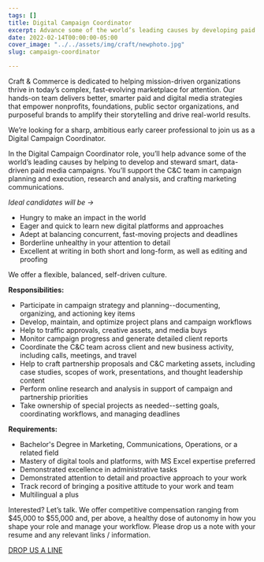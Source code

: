 ```yaml
---
tags: []
title: Digital Campaign Coordinator
excerpt: Advance some of the world’s leading causes by developing paid media campaigns.
date: 2022-02-14T00:00:00-05:00
cover_image: "../../assets/img/craft/newphoto.jpg"
slug: campaign-coordinator

---
```

Craft & Commerce is dedicated to helping mission-driven organizations thrive in today’s complex, fast-evolving marketplace for attention. Our hands-on team delivers better, smarter paid and digital media strategies that empower nonprofits, foundations, public sector organizations, and purposeful brands to amplify their storytelling and drive real-world results.

We’re looking for a sharp, ambitious early career professional to join us as a Digital Campaign Coordinator.

In the Digital Campaign Coordinator role, you’ll help advance some of the world’s leading causes by helping to develop and steward smart, data-driven paid media campaigns. You’ll support the C&C team in campaign planning and execution, research and analysis, and crafting marketing communications.

_Ideal candidates will be ->_

* Hungry to make an impact in the world
* Eager and quick to learn new digital platforms and approaches
* Adept at balancing concurrent, fast-moving projects and deadlines
* Borderline unhealthy in your attention to detail
* Excellent at writing in both short and long-form, as well as editing and proofing

We offer a flexible, balanced, self-driven culture.

**Responsibilities:**

* Participate in campaign strategy and planning--documenting, organizing, and actioning key items
* Develop, maintain, and optimize project plans and campaign workflows
* Help to traffic approvals, creative assets, and media buys
* Monitor campaign progress and generate detailed client reports
* Coordinate the C&C team across client and new business activity, including calls, meetings, and travel
* Help to craft partnership proposals and C&C marketing assets, including case studies, scopes of work, presentations, and thought leadership content
* Perform online research and analysis in support of campaign and partnership priorities
* Take ownership of special projects as needed--setting goals, coordinating workflows, and managing deadlines

**Requirements:**

* Bachelor's Degree in Marketing, Communications, Operations, or a related field
* Mastery of digital tools and platforms, with MS Excel expertise preferred
* Demonstrated excellence in administrative tasks
* Demonstrated attention to detail and proactive approach to your work
* Track record of bringing a positive attitude to your work and team
* Multilingual a plus

Interested? Let’s talk. We offer competitive compensation ranging from $45,000 to $55,000 and, per above, a healthy dose of autonomy in how you shape your role and manage your workflow. Please drop us a note with your resume and any relevant links / information.

[DROP US A LINE](mailto:karen@craftand.com "email")